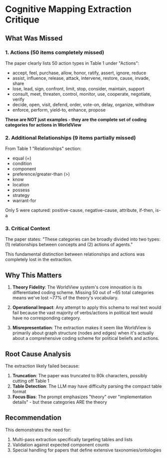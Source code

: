 # Cognitive Mapping Extraction Critique

## What Was Missed

### 1. Actions (50 items completely missed)
The paper clearly lists 50 action types in Table 1 under "Actions":
- accept, feel, purchase, allow, honor, ratify, assert, ignore, reduce
- assist, influence, release, attack, intervene, restore, cause, invade, share
- lose, lead, sign, confront, limit, stop, consider, maintain, support
- consult, meet, threaten, control, monitor, use, cooperate, negotiate, verify
- decide, open, visit, defend, order, vote-on, delay, organize, withdraw
- enforce, perform, yield-to, enhance, propose

**These are NOT just examples - they are the complete set of coding categories for actions in WorldView**

### 2. Additional Relationships (9 items partially missed)
From Table 1 "Relationships" section:
- equal (=)
- condition
- component  
- preference/greater-than (>)
- know
- location
- possess
- strategy
- warrant-for

Only 5 were captured: positive-cause, negative-cause, attribute, if-then, is-a

### 3. Critical Context
The paper states: "These categories can be broadly divided into two types: (1) relationships between concepts and (2) actions of agents."

This fundamental distinction between relationships and actions was completely lost in the extraction.

## Why This Matters

1. **Theory Fidelity**: The WorldView system's core innovation is its differentiated coding scheme. Missing 50 out of ~65 total categories means we've lost ~77% of the theory's vocabulary.

2. **Operational Impact**: Any attempt to apply this schema to real text would fail because the vast majority of verbs/actions in political text would have no corresponding category.

3. **Misrepresentation**: The extraction makes it seem like WorldView is primarily about graph structure (nodes and edges) when it's actually about a comprehensive coding scheme for political beliefs and actions.

## Root Cause Analysis

The extraction likely failed because:
1. **Truncation**: The paper was truncated to 80k characters, possibly cutting off Table 1
2. **Table Detection**: The LLM may have difficulty parsing the compact table format
3. **Focus Bias**: The prompt emphasizes "theory" over "implementation details" - but these categories ARE the theory

## Recommendation

This demonstrates the need for:
1. Multi-pass extraction specifically targeting tables and lists
2. Validation against expected component counts
3. Special handling for papers that define extensive taxonomies/ontologies